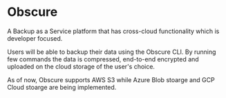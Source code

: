 # Obscure

A Backup as a Service platform that has cross-cloud functionality which is developer focused.

Users will be able to backup their data using the Obscure CLI. By running few commands the data is compressed, end-to-end encrypted and uploaded on the cloud storage of the user's choice.

As of now, Obscure supports AWS S3 while Azure Blob stoarge and GCP Cloud stoarge are being implemented.
